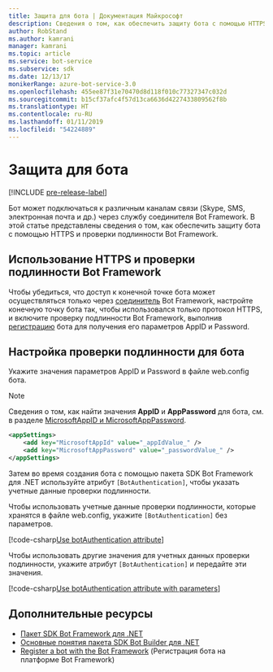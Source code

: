 ```yaml
---
title: Защита для бота | Документация Майкрософт
description: Сведения о том, как обеспечить защиту бота с помощью HTTPS и проверки подлинности Bot Framework.
author: RobStand
ms.author: kamrani
manager: kamrani
ms.topic: article
ms.service: bot-service
ms.subservice: sdk
ms.date: 12/13/17
monikerRange: azure-bot-service-3.0
ms.openlocfilehash: 455ee87f31e70470d8d118f010c77327347c032d
ms.sourcegitcommit: b15cf37afc4f57d13ca6636d4227433809562f8b
ms.translationtype: HT
ms.contentlocale: ru-RU
ms.lasthandoff: 01/11/2019
ms.locfileid: "54224889"
---
```

# <a name="secure-your-bot"></a>Защита для бота

[!INCLUDE [pre-release-label](../includes/pre-release-label-v3.md)]

Бот может подключаться к различным каналам связи (Skype, SMS, электронная почта и др.) через службу соединителя Bot Framework. В этой статье представлены сведения о том, как обеспечить защиту бота с помощью HTTPS и проверки подлинности Bot Framework.

## <a name="use-https-and-bot-framework-authentication"></a>Использование HTTPS и проверки подлинности Bot Framework

Чтобы убедиться, что доступ к конечной точке бота может осуществляться только через [соединитель](bot-builder-dotnet-concepts.md#connector) Bot Framework, настройте конечную точку бота так, чтобы использовался только протокол HTTPS, и включите проверку подлинности Bot Framework, выполнив [регистрацию](~/bot-service-quickstart-registration.md) бота для получения его параметров AppID и Password. 

## <a name="configure-authentication-for-your-bot"></a>Настройка проверки подлинности для бота

Укажите значения параметров AppID и Password в файле web.config бота. 

> [!NOTE]
> Сведения о том, как найти значения **AppID** и **AppPassword** для бота, см. в разделе [MicrosoftAppID и MicrosoftAppPassword](~/bot-service-manage-overview.md#microsoftappid-and-microsoftapppassword).

```xml
<appSettings>
    <add key="MicrosoftAppId" value="_appIdValue_" />
    <add key="MicrosoftAppPassword" value="_passwordValue_" />
</appSettings>
```

Затем во время создания бота с помощью пакета SDK Bot Framework для .NET используйте атрибут `[BotAuthentication]`, чтобы указать учетные данные проверки подлинности. 

Чтобы использовать учетные данные проверки подлинности, которые хранятся в файле web.config, укажите `[BotAuthentication]` без параметров.

[!code-csharp[Use botAuthentication attribute](../includes/code/dotnet-security.cs#attribute1)]

Чтобы использовать другие значения для учетных данных проверки подлинности, укажите атрибут `[BotAuthentication]` и передайте эти значения.

[!code-csharp[Use botAuthentication attribute with parameters](../includes/code/dotnet-security.cs#attribute2)]

## <a name="additional-resources"></a>Дополнительные ресурсы

- [Пакет SDK Bot Framework для .NET](bot-builder-dotnet-overview.md)
- [Основные понятия пакета SDK Bot Builder для .NET](bot-builder-dotnet-concepts.md)
- [Register a bot with the Bot Framework](~/bot-service-quickstart-registration.md) (Регистрация бота на платформе Bot Framework)
